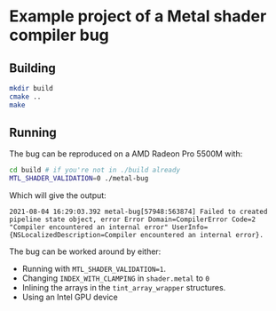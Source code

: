 # Example project of a Metal shader compiler bug

## Building

```bash
mkdir build
cmake ..
make
```

## Running

The bug can be reproduced on a AMD Radeon Pro 5500M with:

```bash
cd build # if you're not in ./build already
MTL_SHADER_VALIDATION=0 ./metal-bug
```

Which will give the output:

```
2021-08-04 16:29:03.392 metal-bug[57948:563874] Failed to created pipeline state object, error Error Domain=CompilerError Code=2 "Compiler encountered an internal error" UserInfo={NSLocalizedDescription=Compiler encountered an internal error}.
```

The bug can be worked around by either:

* Running with `MTL_SHADER_VALIDATION=1`.
* Changing `INDEX_WITH_CLAMPING` in `shader.metal` to `0`
* Inlining the arrays in the `tint_array_wrapper` structures.
* Using an Intel GPU device
